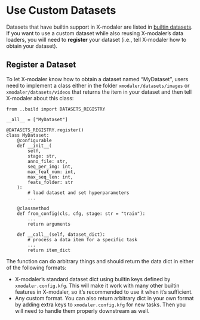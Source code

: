 # Use Custom Datasets

Datasets that have builtin support in X-modaler are listed in [builtin datasets](using_builtin_datasets.md). If you want to use a custom dataset while also reusing X-modaler’s data loaders, you will need to **register** your dataset (i.e., tell X-modaler how to obtain your dataset).

## Register a Dataset

To let X-modaler know how to obtain a dataset named “MyDataset”, users need to implement a class either in the folder `xmodaler/datasets/images` or `xmodaler/datasets/videos` that returns the item in your dataset and then tell X-modaler about this class:
```
from ..build import DATASETS_REGISTRY

__all__ = ["MyDataset"]

@DATASETS_REGISTRY.register()
class MyDataset:
    @configurable
    def __init__(
        self,
        stage: str,
        anno_file: str,
        seq_per_img: int,
        max_feat_num: int,
        max_seq_len: int,
        feats_folder: str
    ):
        # load dataset and set hyperparameters
        ...
	
    @classmethod
    def from_config(cls, cfg, stage: str = "train"):
        ...
        return arguments

    def __call__(self, dataset_dict):
        # process a data item for a specific task
        ...
        return item_dict
```
The function can do arbitrary things and should return the data dict in either of the following formats:

* X-modaler’s standard dataset dict using builtin keys defined by `xmodaler.config.kfg`. This will make it work with many other builtin features in X-modaler, so it’s recommended to use it when it’s sufficient.
* Any custom format. You can also return arbitrary dict in your own format by adding extra keys to `xmodaler.config.kfg` for new tasks. Then you will need to handle them properly downstream as well.

